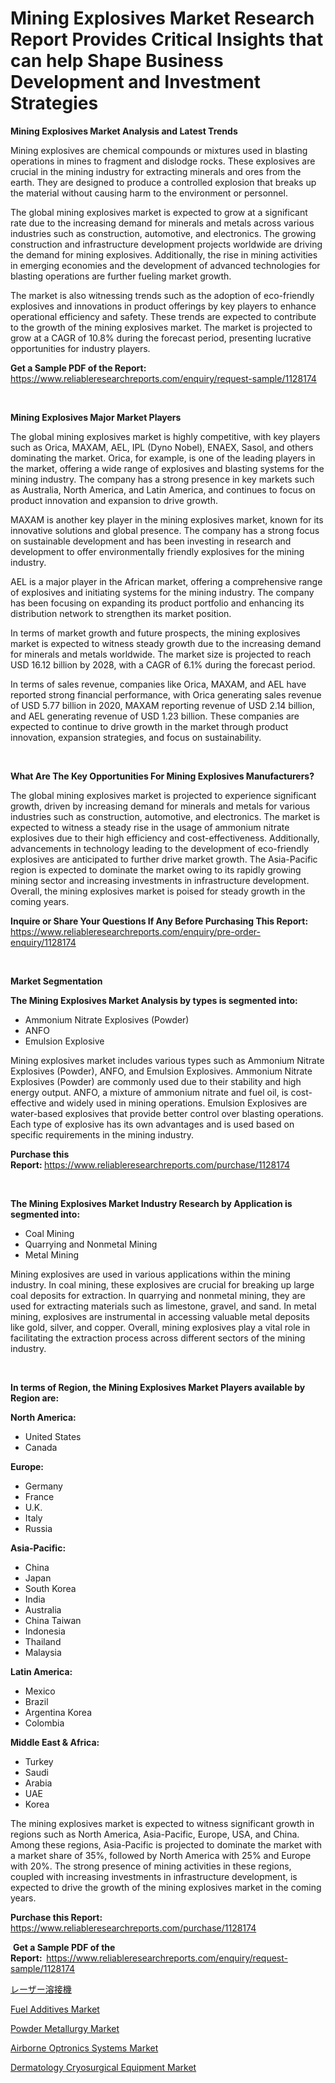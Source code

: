 <p><h1>Mining Explosives Market Research Report Provides Critical Insights that can help Shape Business Development and Investment Strategies</h1></p><p><strong>Mining Explosives Market Analysis and Latest Trends</strong></p>
<p><p>Mining explosives are chemical compounds or mixtures used in blasting operations in mines to fragment and dislodge rocks. These explosives are crucial in the mining industry for extracting minerals and ores from the earth. They are designed to produce a controlled explosion that breaks up the material without causing harm to the environment or personnel.</p><p>The global mining explosives market is expected to grow at a significant rate due to the increasing demand for minerals and metals across various industries such as construction, automotive, and electronics. The growing construction and infrastructure development projects worldwide are driving the demand for mining explosives. Additionally, the rise in mining activities in emerging economies and the development of advanced technologies for blasting operations are further fueling market growth.</p><p>The market is also witnessing trends such as the adoption of eco-friendly explosives and innovations in product offerings by key players to enhance operational efficiency and safety. These trends are expected to contribute to the growth of the mining explosives market. The market is projected to grow at a CAGR of 10.8% during the forecast period, presenting lucrative opportunities for industry players.</p></p>
<p><strong>Get a Sample PDF of the Report:&nbsp;</strong> <a href="https://www.reliableresearchreports.com/enquiry/request-sample/1128174">https://www.reliableresearchreports.com/enquiry/request-sample/1128174</a></p>
<p>&nbsp;</p>
<p><strong>Mining Explosives Major Market Players</strong></p>
<p><p>The global mining explosives market is highly competitive, with key players such as Orica, MAXAM, AEL, IPL (Dyno Nobel), ENAEX, Sasol, and others dominating the market. Orica, for example, is one of the leading players in the market, offering a wide range of explosives and blasting systems for the mining industry. The company has a strong presence in key markets such as Australia, North America, and Latin America, and continues to focus on product innovation and expansion to drive growth.</p><p>MAXAM is another key player in the mining explosives market, known for its innovative solutions and global presence. The company has a strong focus on sustainable development and has been investing in research and development to offer environmentally friendly explosives for the mining industry.</p><p>AEL is a major player in the African market, offering a comprehensive range of explosives and initiating systems for the mining industry. The company has been focusing on expanding its product portfolio and enhancing its distribution network to strengthen its market position.</p><p>In terms of market growth and future prospects, the mining explosives market is expected to witness steady growth due to the increasing demand for minerals and metals worldwide. The market size is projected to reach USD 16.12 billion by 2028, with a CAGR of 6.1% during the forecast period.</p><p>In terms of sales revenue, companies like Orica, MAXAM, and AEL have reported strong financial performance, with Orica generating sales revenue of USD 5.77 billion in 2020, MAXAM reporting revenue of USD 2.14 billion, and AEL generating revenue of USD 1.23 billion. These companies are expected to continue to drive growth in the market through product innovation, expansion strategies, and focus on sustainability.</p></p>
<p>&nbsp;</p>
<p><strong>What Are The Key Opportunities For Mining Explosives Manufacturers?</strong></p>
<p><p>The global mining explosives market is projected to experience significant growth, driven by increasing demand for minerals and metals for various industries such as construction, automotive, and electronics. The market is expected to witness a steady rise in the usage of ammonium nitrate explosives due to their high efficiency and cost-effectiveness. Additionally, advancements in technology leading to the development of eco-friendly explosives are anticipated to further drive market growth. The Asia-Pacific region is expected to dominate the market owing to its rapidly growing mining sector and increasing investments in infrastructure development. Overall, the mining explosives market is poised for steady growth in the coming years.</p></p>
<p><strong>Inquire or Share Your Questions If Any Before Purchasing This Report:</strong> <a href="https://www.reliableresearchreports.com/enquiry/pre-order-enquiry/1128174">https://www.reliableresearchreports.com/enquiry/pre-order-enquiry/1128174</a></p>
<p>&nbsp;</p>
<p><strong>Market Segmentation</strong></p>
<p><strong>The Mining Explosives Market Analysis by types is segmented into:</strong></p>
<p><ul><li>Ammonium Nitrate Explosives (Powder)</li><li>ANFO</li><li>Emulsion Explosive</li></ul></p>
<p><p>Mining explosives market includes various types such as Ammonium Nitrate Explosives (Powder), ANFO, and Emulsion Explosives. Ammonium Nitrate Explosives (Powder) are commonly used due to their stability and high energy output. ANFO, a mixture of ammonium nitrate and fuel oil, is cost-effective and widely used in mining operations. Emulsion Explosives are water-based explosives that provide better control over blasting operations. Each type of explosive has its own advantages and is used based on specific requirements in the mining industry.</p></p>
<p><strong>Purchase this Report:&nbsp;</strong><a href="https://www.reliableresearchreports.com/purchase/1128174">https://www.reliableresearchreports.com/purchase/1128174</a></p>
<p>&nbsp;</p>
<p><strong>The Mining Explosives Market Industry Research by Application is segmented into:</strong></p>
<p><ul><li>Coal Mining</li><li>Quarrying and Nonmetal Mining</li><li>Metal Mining</li></ul></p>
<p><p>Mining explosives are used in various applications within the mining industry. In coal mining, these explosives are crucial for breaking up large coal deposits for extraction. In quarrying and nonmetal mining, they are used for extracting materials such as limestone, gravel, and sand. In metal mining, explosives are instrumental in accessing valuable metal deposits like gold, silver, and copper. Overall, mining explosives play a vital role in facilitating the extraction process across different sectors of the mining industry.</p></p>
<p>&nbsp;</p>
<p><strong>In terms of Region, the Mining Explosives Market Players available by Region are:</strong></p>
<p>
    <p> <strong> North America: </strong>
        <ul>
            <li>United States</li>
            <li>Canada</li>
        </ul>
        </p> 
    <p> <strong> Europe: </strong>
        <ul>
            <li>Germany</li>
            <li>France</li>
            <li>U.K.</li>
            <li>Italy</li>
            <li>Russia</li>
        </ul>
        </p> 
    <p> <strong> Asia-Pacific: </strong>
        <ul>
            <li>China</li>
            <li>Japan</li>
            <li>South Korea</li>
            <li>India</li>
            <li>Australia</li>
            <li>China Taiwan</li>
            <li>Indonesia</li>
            <li>Thailand</li>
            <li>Malaysia</li>
        </ul>
        </p> 
    <p> <strong> Latin America: </strong>
        <ul>
            <li>Mexico</li>
            <li>Brazil</li>
            <li>Argentina Korea</li>
            <li>Colombia</li>
        </ul>
        </p> 
    <p> <strong> Middle East & Africa: </strong>
        <ul>
            <li>Turkey</li>
            <li>Saudi</li>
            <li>Arabia</li>
            <li>UAE</li>
            <li>Korea</li>
        </ul>
    </p>
    </p>
<p><p>The mining explosives market is expected to witness significant growth in regions such as North America, Asia-Pacific, Europe, USA, and China. Among these regions, Asia-Pacific is projected to dominate the market with a market share of 35%, followed by North America with 25% and Europe with 20%. The strong presence of mining activities in these regions, coupled with increasing investments in infrastructure development, is expected to drive the growth of the mining explosives market in the coming years.</p></p>
<p><strong>Purchase this Report: </strong><a href="https://www.reliableresearchreports.com/purchase/1128174">https://www.reliableresearchreports.com/purchase/1128174</a></p>
<p>&nbsp;<strong>Get a Sample PDF of the Report:&nbsp;&nbsp;</strong><a href="https://www.reliableresearchreports.com/enquiry/request-sample/1128174">https://www.reliableresearchreports.com/enquiry/request-sample/1128174</a></p>
<p><strong></strong></p>
<p><p><a href="https://github.com/jkjreqjscoxx7/Market-Research-Report-List-1/blob/main/3176644191736.md">レーザー溶接機</a></p><p><a href="https://github.com/brenzgnarento/Market-Research-Report-List-1/blob/main/fuel-additives-market.md">Fuel Additives Market</a></p><p><a href="https://github.com/jerrycopelandthomaswsqd8q/Market-Research-Report-List-1/blob/main/powder-metallurgy-market.md">Powder Metallurgy Market</a></p><p><a href="https://issuu.com/reportprime-2/docs/airborne-optronics-systems-market-size-2030.pptx">Airborne Optronics Systems Market</a></p><p><a href="https://issuu.com/reportprime-2/docs/dermatology-cryosurgical-equipment-market-size-203">Dermatology Cryosurgical Equipment Market</a></p></p>